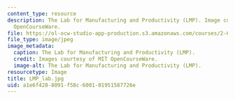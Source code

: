 ```yaml
---
content_type: resource
description: The Lab for Manufacturing and Productivity (LMP). Image courtesy of MIT
  OpenCourseWare.
file: https://ol-ocw-studio-app-production.s3.amazonaws.com/courses/2-670-mechanical-engineering-tools-january-iap-2004/a1e6f4288091f58c600101951587726e_LMP_lab.jpg
file_type: image/jpeg
image_metadata:
  caption: The Lab for Manufacturing and Productivity (LMP).
  credit: Images courtesy of MIT OpenCourseWare.
  image-alt: The Lab for Manufacturing and Productivity (LMP).
resourcetype: Image
title: LMP_lab.jpg
uid: a1e6f428-8091-f58c-6001-01951587726e
---
```

